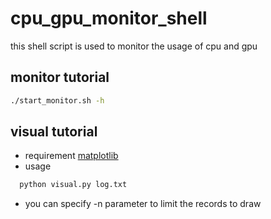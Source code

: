 # cpu_gpu_monitor_shell
this shell script is used to monitor the usage of cpu and gpu
## monitor tutorial
```bash
./start_monitor.sh -h
```
## visual tutorial
- requirement [matplotlib](https://matplotlib.org/)
- usage
```python
  python visual.py log.txt
```
- you can specify -n parameter to limit the records to draw
